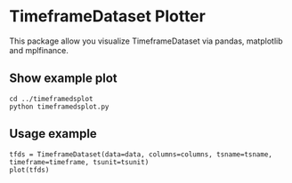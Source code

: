 TimeframeDataset Plotter
========================

This package allow you visualize TimeframeDataset via pandas, matplotlib and mplfinance.


## Show example plot

    cd ../timeframedsplot
    python timeframedsplot.py


## Usage example

    tfds = TimeframeDataset(data=data, columns=columns, tsname=tsname, timeframe=timeframe, tsunit=tsunit)
    plot(tfds)

